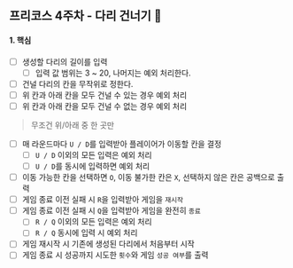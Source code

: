 ## 프리코스 4주차 - 다리 건너기 🌉

#### 1. 핵심

- [ ] 생성할 다리의 길이를 입력
  - [ ] 입력 값 범위는 3 ~ 20, 나머지는 예외 처리한다.
- [ ] 건널 다리의 칸을 무작위로 정한다.
- [ ] 위 칸과 아래 칸을 모두 건널 수 있는 경우 예외 처리
- [ ] 위 칸과 아래 칸을 모두 건널 수 없는 경우 예외 처리

> 무조건 위/아래 중 한 곳만

- [ ] 매 라운드마다 `U / D`를 입력받아 플레이어가 이동할 칸을 결정
  - [ ] `U / D` 이외의 모든 입력은 예외 처리
  - [ ] `U / D`를 동시에 입력하면 예외 처리
- [ ] 이동 가능한 칸을 선택하면 `O`, 이동 불가한 칸은 `X`, 선택하지 않은 칸은 공백으로 출력
- [ ] 게임 종료 이전 실패 시 `R`을 입력받아 게임을 `재시작` 
- [ ] 게임 종료 이전 실패 시 `Q`을 입력받아 게임을 완전히 `종료`
  - [ ] `R / Q` 이외의 모든 입력은 예외 처리
  - [ ] `R / Q` 동시에 입력 시 예외 처리
- [ ] 게임 재시작 시 기존에 생성된 다리에서 처음부터 시작
- [ ] 게임 종료 시 성공까지 시도한 `횟수`와 게임 `성공 여부`를 출력